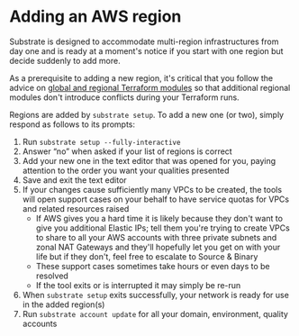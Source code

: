 # Adding an AWS region

Substrate is designed to accommodate multi-region infrastructures from day one and is ready at a moment's notice if you start with one region but decide suddenly to add more.

As a prerequisite to adding a new region, it's critical that you follow the advice on [global and regional Terraform modules](../ref/global-and-regional-terraform-modules.md) so that additional regional modules don't introduce conflicts during your Terraform runs.

Regions are added by `substrate setup`. To add a new one (or two), simply respond as follows to its prompts:

1. Run `substrate setup --fully-interactive`
2. Answer “no” when asked if your list of regions is correct
3. Add your new one in the text editor that was opened for you, paying attention to the order you want your qualities presented
4. Save and exit the text editor
5. If your changes cause sufficiently many VPCs to be created, the tools will open support cases on your behalf to have service quotas for VPCs and related resources raised
   * If AWS gives you a hard time it is likely because they don't want to give you additional Elastic IPs; tell them you're trying to create VPCs to share to all your AWS accounts with three private subnets and zonal NAT Gateways and they'll hopefully let you get on with your life but if they don't, feel free to escalate to Source & Binary
   * These support cases sometimes take hours or even days to be resolved
   * If the tool exits or is interrupted it may simply be re-run
6. When `substrate setup` exits successfully, your network is ready for use in the added region(s)
7. Run `substrate account update` for all your domain, environment, quality accounts

